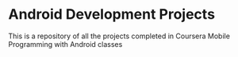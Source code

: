 # Android Development Projects

This is a repository of all the projects completed in Coursera Mobile Programming with Android classes
